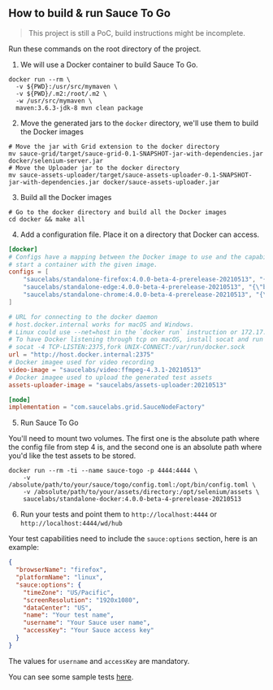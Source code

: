 ## How to build & run Sauce To Go
> This project is still a PoC, build instructions might be incomplete.

Run these commands on the root directory of the project.

1. We will use a Docker container to build Sauce To Go.

```shell script
docker run --rm \
  -v ${PWD}:/usr/src/mymaven \
  -v ${PWD}/.m2:/root/.m2 \
  -w /usr/src/mymaven \
  maven:3.6.3-jdk-8 mvn clean package
```

2. Move the generated jars to the `docker` directory, we'll use them to build the Docker images

```shell script
# Move the jar with Grid extension to the docker directory 
mv sauce-grid/target/sauce-grid-0.1-SNAPSHOT-jar-with-dependencies.jar docker/selenium-server.jar
# Move the Uploader jar to the docker directory
mv sauce-assets-uploader/target/sauce-assets-uploader-0.1-SNAPSHOT-jar-with-dependencies.jar docker/sauce-assets-uploader.jar 
```

3. Build all the Docker images

```shell script
# Go to the docker directory and build all the Docker images
cd docker && make all
```

4. Add a configuration file. Place it on a directory that Docker can access.

```toml
[docker]
# Configs have a mapping between the Docker image to use and the capabilities that need to be matched to
# start a container with the given image.
configs = [
    "saucelabs/standalone-firefox:4.0.0-beta-4-prerelease-20210513", "{\"browserName\": \"firefox\", \"platformName\": \"linux\"}",
    "saucelabs/standalone-edge:4.0.0-beta-4-prerelease-20210513", "{\"browserName\": \"MicrosoftEdge\", \"platformName\": \"linux\"}",
    "saucelabs/standalone-chrome:4.0.0-beta-4-prerelease-20210513", "{\"browserName\": \"chrome\", \"platformName\": \"linux\"}"
]

# URL for connecting to the docker daemon
# host.docker.internal works for macOS and Windows.
# Linux could use --net=host in the `docker run` instruction or 172.17.0.1 in the URI below.
# To have Docker listening through tcp on macOS, install socat and run the following command
# socat -4 TCP-LISTEN:2375,fork UNIX-CONNECT:/var/run/docker.sock
url = "http://host.docker.internal:2375"
# Docker imagee used for video recording
video-image = "saucelabs/video:ffmpeg-4.3.1-20210513"
# Docker imagee used to upload the generated test assets
assets-uploader-image = "saucelabs/assets-uploader:20210513"

[node]
implementation = "com.saucelabs.grid.SauceNodeFactory"
```

5. Run Sauce To Go

You'll need to mount two volumes. The first one is the absolute path where the config file from
step 4 is, and the second one is an absolute path where you'd like the test assets to be stored. 

```shell script
docker run --rm -ti --name sauce-togo -p 4444:4444 \
    -v /absolute/path/to/your/sauce/togo/config.toml:/opt/bin/config.toml \
    -v /absolute/path/to/your/assets/directory:/opt/selenium/assets \
    saucelabs/standalone-docker:4.0.0-beta-4-prerelease-20210513
```

6. Run your tests and point them to `http://localhost:4444` or `http://localhost:4444/wd/hub`

Your test capabilities need to include the `sauce:options` section, here is an example: 

```json
{
  "browserName": "firefox",
  "platformName": "linux",
  "sauce:options": {
    "timeZone": "US/Pacific",
    "screenResolution": "1920x1080",
    "dataCenter": "US",
    "name": "Your test name",
    "username": "Your Sauce user name",
    "accessKey": "Your Sauce access key"
  }
}
```

The values for `username` and `accessKey` are mandatory.

You can see some sample tests [here](sauce-grid/src/test/java/com/saucelabs/grid/e2e/SampleTests.java).
